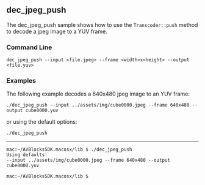 ## dec_jpeg_push

The dec_jpeg_push sample shows how to use the `Transcoder::push` method to decode a jpeg image to a YUV frame.   

### Command Line

~~~ shell
dec_jpeg_push --input <file.jpeg> --frame <width>x<height> --output <file.yuv>
~~~
 
###	Examples

The following example decodes a 640x480 jpeg image to an YUV frame:
	
~~~ shell	
./dec_jpeg_push --input ../assets/img/cube0000.jpeg --frame 640x480 --output cube0000.yuv
~~~

or using the default options:   
	
~~~ shell	
./dec_jpeg_push
~~~

***

~~~ shell
mac:~/AVBlocksSDK.macosx/lib $ ./dec_jpeg_push
Using defaults:
--input ../assets/img/cube0000.jpeg --frame 640x480 --output cube0000.yuv

mac:~/AVBlocksSDK.macosx/lib $ 
~~~
